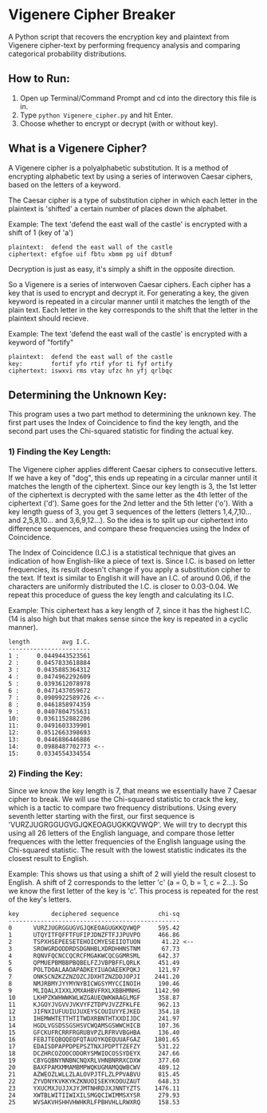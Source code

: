 # Vigenere Cipher Breaker
A Python script that recovers the encryption key and plaintext from Vigenere cipher-text by performing frequency analysis and comparing categorical probability distributions.

## How to Run:
1) Open up Terminal/Command Prompt and cd into the directory this file is in.
2) Type `python Vigenere_cipher.py` and hit Enter.
3) Choose whether to encrypt or decrypt (with or without key).

## What is a Vigenere Cipher?
A Vigenere cipher is a polyalphabetic substitution.  It is a method of encrypting alphabetic text by using a series of interwoven Caesar ciphers, based on the letters of a keyword. 

The Caesar cipher is a type of substitution cipher in which each letter in the plaintext is 'shifted' a certain number of places down the alphabet.

Example: The text 'defend the east wall of the castle' is encrypted with a shift of 1 (key of 'a')
```
plaintext:  defend the east wall of the castle
ciphertext: efgfoe uif fbtu xbmm pg uif dbtumf
```
Decryption is just as easy, it's simply a shift in the opposite direction.

So a Vigenere is a series of interwoven Caesar ciphers.  Each cipher has a key that is used to encrypt and decrypt it.  For generating a key, the given keyword is repeated in a circular manner until it matches the length of the plain text.  Each letter in the key corresponds to the shift that the letter in the plaintext should recieve.

Example: The text 'defend the east wall of the castle' is encrypted with a keyword of "fortify"
```
plaintext:  defend the east wall of the castle
key:        fortif yfo rtif yfor ti fyf ortify 
ciphertext: iswxvi rms vtay ufzc hn yfj qrlbqc
```

## Determining the Unknown Key:
This program uses a two part method to determining the unknown key.  The first part uses the Index of Coincidence to find the key length, and the second part uses the Chi-squared statistic for finding the actual key.

### 1) Finding the Key Length:
The Vigenere cipher applies different Caesar ciphers to consecutive letters.  If we have a key of "dog", this ends up repeating in a circular manner until it matches the length of the ciphertext.  Since our key length is 3, the 1st letter of the ciphertext is decrypted with the same letter as the 4th letter of the ciphertext ('d'). Same goes for the 2nd letter and the 5th letter ('o'). With a key length guess of 3, you get 3 sequences of the letters (letters 1,4,7,10... and 2,5,8,10... and 3,6,9,12...).  So the idea is to split up our ciphertext into difference sequences, and compare these frequencies using the Index of Coincidence.  

The Index of Coincidence (I.C.) is a statistical technique that gives an indication of how English-like a piece of text is.  Since I.C. is based on letter frequencies, its result doesn't change if you apply a substitution cipher to the text.   If text is similar to English it will have an I.C. of around 0.06, if the characters are uniformly distributed the I.C. is closer to 0.03-0.04.  We repeat this proceduce of guess the key length and calculating its I.C.

Example: This ciphertext has a key length of 7, since it has the highest I.C. (14 is also high but that makes sense since the key is repeated in a cyclic manner).

```
length         avg I.C.
-----------------------
1 :     0.0449443523561
2 :     0.0457833618884
3 :     0.0435885364312
4 :     0.0474962292609
5 :     0.0393612078978
6 :     0.0471437059672
7 :     0.0909922589726 <--
8 :     0.0461858974359
9 :     0.0407804755631
10:     0.0361152882206
11:     0.0491603339901
12:     0.0512663398693
13:     0.0446886446886
14:     0.0988487702773 <--
15:     0.0334554334554
```

### 2) Finding the Key:
Since we know the key length is 7, that means we essentially have 7 Caesar cipher to break.  We will use the Chi-squared statistic to crack the key, which is a tactic to compare two frequency distributions.  Using every seventh letter starting with the first, our first sequence is 'VURZJUGRGGUGVGJQKEOAGUGKKQVWQP'.  We will try to decrypt this using all 26 letters of the English language, and compare those letter frequences with the letter frequencies of the English language using the Chi-squared statistic.  The result with the lowest statistic indicates its the closest result to English.  

Example: This shows us that using a shift of 2 will yield the result closest to English.  A shift of 2 corresponds to the letter 'c' (a = 0, b = 1, c = 2...).  So we know the first letter of the key is 'c'.  This process is repeated for the rest of the key's letters.
```
key         deciphered sequence           chi-sq
------------------------------------------------
0      VURZJUGRGGUGVGJQKEOAGUGKKQVWQP     595.42
1      UTQYITFQFFTFUFIPJDNZFTFJJPUVPO     466.86
2      TSPXHSEPEESETEHOICMYESEIIOTUON      41.22 <--
3      SROWGRDODDRDSDGNHBLXDRDHHNSTNM      67.73
4      RQNVFQCNCCQCRCFMGAKWCQCGGMRSML     642.37
5      QPMUEPBMBBPBQBELFZJVBPBFFLQRLK     451.49
6      POLTDOALAAOAPADKEYIUAOAEEKPQKJ     121.97
7      ONKSCNZKZZNZOZCJDXHTZNZDDJOPJI    2441.20
8      NMJRBMYJYYMYNYBICWGSYMYCCINOIH     190.46
9      MLIQALXIXXLXMXAHBVFRXLXBBHMNHG    1142.90
10     LKHPZKWHWWKWLWZGAUEQWKWAAGLMGF     358.87
11     KJGOYJVGVVJVKVYFZTDPVJVZZFKLFE     962.13
12     JIFNXIUFUUIUJUXEYSCOUIUYYEJKED     354.18
13     IHEMWHTETTHTITWDXRBNTHTXXDIJDC     241.97
14     HGDLVGSDSSGSHSVCWQAMSGSWWCHICB     107.36
15     GFCKUFRCRRFRGRUBVPZLRFRVVBGHBA     136.40
16     FEBJTEQBQQEQFQTAUOYKQEQUUAFGAZ    1801.65
17     EDAISDPAPPDPEPSZTNXJPDPTTZEFZY     531.22
18     DCZHRCOZOOCODORYSMWIOCOSSYDEYX     247.66
19     CBYGQBNYNNBNCNQXRLVHNBNRRXCDXW     377.60
20     BAXFPAMXMMAMBMPWQKUGMAMQQWBCWV     489.12
21     AZWEOZLWLLZLALOVPJTFLZLPPVABVU     815.45
22     ZYVDNYKVKKYKZKNUOISEKYKOOUZAUT     648.33
23     YXUCMXJUJJXJYJMTNHRDJXJNNTYZTS    1476.11
24     XWTBLWITIIWIXILSMGQCIWIMMSXYSR     279.93
25     WVSAKVHSHHVHWHKRLFPBHVHLLRWXRQ     158.53
```
